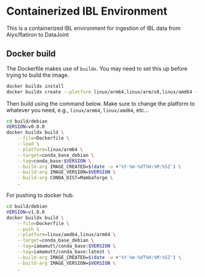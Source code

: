 # Containerized IBL Environment

This is a containerized IBL environment for ingestion of IBL data from Alyx/flatiron to  DataJoint

## Docker build

The Dockerfile makes use of `buildx`. You may need to set this up before trying to build the image.

```bash
docker buildx install
docker buildx create --platform linux/arm64,linux/arm/v8,linux/amd64 --name=mrbuild --use
```

Then build using the command below. Make sure to change the platform to whatever you need, e.g., `linux/arm64`, `linux/amd64`, etc...

```bash
cd build/debian
VERSION=v0.0.0
docker buildx build \
    --file=Dockerfile \
    --load \
    --platform=linux/arm64 \
    --target=conda_base_debian \
    --tag=conda_base:$VERSION \
    --build-arg IMAGE_CREATED=$(date -u +'%Y-%m-%dT%H:%M:%SZ') \
    --build-arg IMAGE_VERSION=$VERSION \
    --build-arg CONDA_DIST=Mambaforge \
    .
```

For pushing to docker hub.

```bash
cd build/debian
VERSION=v1.0.0
docker buildx build \
    --file=Dockerfile \
    --push \
    --platform=linux/amd64,linux/arm64 \
    --target=conda_base_debian \
    --tag=iamamutt/conda_base:$VERSION \
    --tag=iamamutt/conda_base:latest \
    --build-arg IMAGE_CREATED=$(date -u +'%Y-%m-%dT%H:%M:%SZ') \
    --build-arg IMAGE_VERSION=$VERSION \
    .
```
